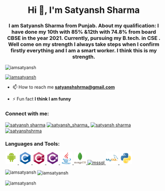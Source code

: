 <h1 align="center">Hi 👋, I'm Satyansh Sharma</h1>
<h3 align="center">I am Satyansh Sharma from Punjab. About my qualification: I have done my 10th with 85% &12th with 74.8% from board CBSE in the year 2021. Currently, pursuing my B.tech. in CSE . Well come on my strength I always take steps when I confirm firstly everything and I am a smart worker. I think this is my strength.</h3>

<p align="left"> <img src="https://komarev.com/ghpvc/?username=iamsatyansh&label=Profile%20views&color=0e75b6&style=flat" alt="iamsatyansh" /> </p>

<p align="left"> <a href="https://github.com/ryo-ma/github-profile-trophy"><img src="https://github-profile-trophy.vercel.app/?username=iamsatyansh" alt="iamsatyansh" /></a> </p>

- 📫 How to reach me **satyanshshrma@gmail.com**

- ⚡ Fun fact **I think I am funny**

<h3 align="left">Connect with me:</h3>
<p align="left">
<a href="https://linkedin.com/in/satyansh sharma" target="blank"><img align="center" src="https://raw.githubusercontent.com/rahuldkjain/github-profile-readme-generator/master/src/images/icons/Social/linked-in-alt.svg" alt="satyansh sharma" height="30" width="40" /></a>
<a href="https://instagram.com/satyansh_sharma_" target="blank"><img align="center" src="https://raw.githubusercontent.com/rahuldkjain/github-profile-readme-generator/master/src/images/icons/Social/instagram.svg" alt="satyansh_sharma_" height="30" width="40" /></a>
<a href="https://www.hackerrank.com/satyansh sharma" target="blank"><img align="center" src="https://raw.githubusercontent.com/rahuldkjain/github-profile-readme-generator/master/src/images/icons/Social/hackerrank.svg" alt="satyansh sharma" height="30" width="40" /></a>
<a href="https://www.hackerearth.com/satyanshshrma" target="blank"><img align="center" src="https://raw.githubusercontent.com/rahuldkjain/github-profile-readme-generator/master/src/images/icons/Social/hackerearth.svg" alt="satyanshshrma" height="30" width="40" /></a>
</p>

<h3 align="left">Languages and Tools:</h3>
<p align="left"> <a href="https://developer.android.com" target="_blank" rel="noreferrer"> <img src="https://raw.githubusercontent.com/devicons/devicon/master/icons/android/android-original-wordmark.svg" alt="android" width="40" height="40"/> </a> <a href="https://www.cprogramming.com/" target="_blank" rel="noreferrer"> <img src="https://raw.githubusercontent.com/devicons/devicon/master/icons/c/c-original.svg" alt="c" width="40" height="40"/> </a> <a href="https://www.w3schools.com/cpp/" target="_blank" rel="noreferrer"> <img src="https://raw.githubusercontent.com/devicons/devicon/master/icons/cplusplus/cplusplus-original.svg" alt="cplusplus" width="40" height="40"/> </a> <a href="https://www.w3schools.com/cs/" target="_blank" rel="noreferrer"> <img src="https://raw.githubusercontent.com/devicons/devicon/master/icons/csharp/csharp-original.svg" alt="csharp" width="40" height="40"/> </a> <a href="https://www.java.com" target="_blank" rel="noreferrer"> <img src="https://raw.githubusercontent.com/devicons/devicon/master/icons/java/java-original.svg" alt="java" width="40" height="40"/> </a> <a href="https://www.mongodb.com/" target="_blank" rel="noreferrer"> <img src="https://raw.githubusercontent.com/devicons/devicon/master/icons/mongodb/mongodb-original-wordmark.svg" alt="mongodb" width="40" height="40"/> </a> <a href="https://www.microsoft.com/en-us/sql-server" target="_blank" rel="noreferrer"> <img src="https://www.svgrepo.com/show/303229/microsoft-sql-server-logo.svg" alt="mssql" width="40" height="40"/> </a> <a href="https://www.mysql.com/" target="_blank" rel="noreferrer"> <img src="https://raw.githubusercontent.com/devicons/devicon/master/icons/mysql/mysql-original-wordmark.svg" alt="mysql" width="40" height="40"/> </a> <a href="https://www.python.org" target="_blank" rel="noreferrer"> <img src="https://raw.githubusercontent.com/devicons/devicon/master/icons/python/python-original.svg" alt="python" width="40" height="40"/> </a> </p>

<p><img align="left" src="https://github-readme-stats.vercel.app/api/top-langs?username=iamsatyansh&show_icons=true&locale=en&layout=compact" alt="iamsatyansh" /></p>

<p>&nbsp;<img align="center" src="https://github-readme-stats.vercel.app/api?username=iamsatyansh&show_icons=true&locale=en" alt="iamsatyansh" /></p>

<p><img align="center" src="https://github-readme-streak-stats.herokuapp.com/?user=iamsatyansh&" alt="iamsatyansh" /></p>
